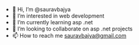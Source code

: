 - 👋 Hi, I’m @sauravbajya
- 👀 I’m interested in web development
- 🌱 I’m currently learning asp .net
- 💞️ I’m looking to collaborate on asp .net projects
- 📫 How to reach me sauravbajya@gmail.com

<!---
sauravbajya/sauravbajya is a ✨ special ✨ repository because its `README.md` (this file) appears on your GitHub profile.
You can click the Preview link to take a look at your changes.
--->
